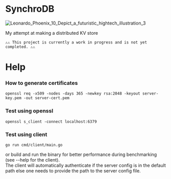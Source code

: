 # SynchroDB
![Leonardo_Phoenix_10_Depict_a_futuristic_hightech_illustration_3](https://github.com/user-attachments/assets/ef39414c-1423-49ad-9089-94ba4bb8b7cc)

My attempt at making a distributed KV store

```
⚠️⚠️ This project is currently a work in progress and is not yet completed. ⚠️⚠️
```

# Help

### How to generate certificates

```
openssl req -x509 -nodes -days 365 -newkey rsa:2048 -keyout server-key.pem -out server-cert.pem
```


### Test using openssl

```
openssl s_client -connect localhost:6379
```


### Test using client

```
go run cmd/client/main.go
```
or build and run the binary for better performance during benchmarking (see --help for the client).
<br>
The client will automatically authenticate if the server config is in the default path else one needs to provide the path to the server config file.
